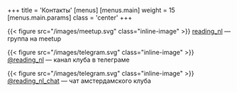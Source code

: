 +++
title = 'Контакты'
[menus]
  [menus.main]
    weight = 15
    [menus.main.params]
      class = 'center'
+++

{{< figure src="/images/meetup.svg" class="inline-image" >}} [reading_nl](https://meetup.com/reading_nl) — группа на meetup

{{< figure src="/images/telegram.svg" class="inline-image" >}} [@reading_nl](https://t.me/reading_nl) — канал клуба в телеграме

{{< figure src="/images/telegram.svg" class="inline-image" >}} [@reading_nl_chat](https://t.me/reading_nl_chat) — чат амстердамского клуба
